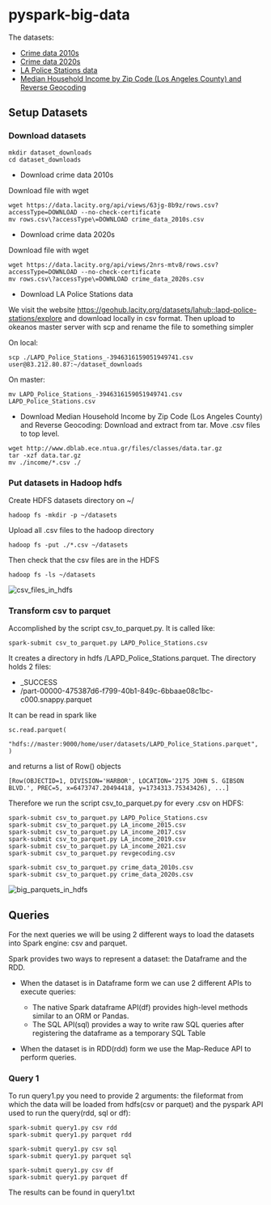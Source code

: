 # pyspark-big-data

The datasets:

- [Crime data 2010s](https://data.lacity.org/api/views/63jg-8b9z/rows.csv?accessType=DOWNLOAD)
- [Crime data 2020s](https://data.lacity.org/api/views/2nrs-mtv8/rows.csv?accessType=DOWNLOAD)
- [LA Police Stations data](https://geohub.lacity.org/datasets/lahub::lapd-police-stations/explore)
- [Median Household Income by Zip Code (Los Angeles County) and Reverse Geocoding](http://www.dblab.ece.ntua.gr/files/classes/data.tar.gz)

## Setup Datasets

### Download datasets
```
mkdir dataset_downloads
cd dataset_downloads
```

- Download crime data 2010s

Download file with wget

```
wget https://data.lacity.org/api/views/63jg-8b9z/rows.csv?accessType=DOWNLOAD --no-check-certificate
mv rows.csv\?accessType\=DOWNLOAD crime_data_2010s.csv
```

- Download crime data 2020s

Download file with wget

```
wget https://data.lacity.org/api/views/2nrs-mtv8/rows.csv?accessType=DOWNLOAD --no-check-certificate
mv rows.csv\?accessType\=DOWNLOAD crime_data_2020s.csv
```

- Download LA Police Stations data

We visit the website https://geohub.lacity.org/datasets/lahub::lapd-police-stations/explore and download locally in csv format. Then upload to okeanos master server with scp and rename the file to something simpler

On local:
```
scp ./LAPD_Police_Stations_-3946316159051949741.csv user@83.212.80.87:~/dataset_downloads
```

On master:
```
mv LAPD_Police_Stations_-3946316159051949741.csv LAPD_Police_Stations.csv
```

- Download Median Household Income by Zip Code (Los Angeles County) and Reverse Geocoding:
Download and extract from tar. Move .csv files to top level.

```
wget http://www.dblab.ece.ntua.gr/files/classes/data.tar.gz
tar -xzf data.tar.gz
mv ./income/*.csv ./
```

### Put datasets in Hadoop hdfs
Create HDFS datasets directory on ~/

```
hadoop fs -mkdir -p ~/datasets
```

Upload all .csv files to the hadoop directory

```
hadoop fs -put ./*.csv ~/datasets
```

Then check that the csv files are in the HDFS

```
hadoop fs -ls ~/datasets
```

![csv_files_in_hdfs](https://github.com/marvlach/pyspark-big-data/assets/59962578/7ce63062-ebb1-4e96-b817-f17daf16e22e)

### Transform csv to parquet

Accomplished by the script csv_to_parquet.py. It is called like:

```
spark-submit csv_to_parquet.py LAPD_Police_Stations.csv
```

It creates a directory in hdfs /LAPD_Police_Stations.parquet. The directory holds 2 files:
- _SUCCESS
- /part-00000-475387d6-f799-40b1-849c-6bbaae08c1bc-c000.snappy.parquet



It can be read in spark like 

```
sc.read.parquet(
    "hdfs://master:9000/home/user/datasets/LAPD_Police_Stations.parquet",
)
```

and returns a list of Row() objects

```
[Row(OBJECTID=1, DIVISION='HARBOR', LOCATION='2175 JOHN S. GIBSON BLVD.', PREC=5, x=6473747.20494418, y=1734313.75343426), ...]
```

Therefore we run the script csv_to_parquet.py for every .csv on HDFS:

```
spark-submit csv_to_parquet.py LAPD_Police_Stations.csv
spark-submit csv_to_parquet.py LA_income_2015.csv
spark-submit csv_to_parquet.py LA_income_2017.csv
spark-submit csv_to_parquet.py LA_income_2019.csv
spark-submit csv_to_parquet.py LA_income_2021.csv
spark-submit csv_to_parquet.py revgecoding.csv

spark-submit csv_to_parquet.py crime_data_2010s.csv
spark-submit csv_to_parquet.py crime_data_2020s.csv
```

![big_parquets_in_hdfs](https://github.com/marvlach/pyspark-big-data/assets/59962578/69886aa2-3710-4563-afb3-4454c64b496b)

## Queries
For the next queries we will be using 2 different ways to load the datasets into Spark engine: csv and parquet. 

Spark provides two ways to represent a dataset: the Dataframe and the RDD. 

- When the dataset is in Dataframe form we can use 2 different APIs to execute queries:

    - The native Spark dataframe API(df) provides high-level methods similar to an ORM or Pandas.
    - The SQL API(sql) provides a way to write raw SQL queries after registering the dataframe as a temporary SQL Table 

- When the dataset is in RDD(rdd) form we use the Map-Reduce API to perform queries.

### Query 1

To run query1.py you need to provide 2 arguments: the fileformat from which the data will be loaded from hdfs(csv or parquet) and the pyspark API used to run the query(rdd, sql or df):

```
spark-submit query1.py csv rdd
spark-submit query1.py parquet rdd

spark-submit query1.py csv sql
spark-submit query1.py parquet sql

spark-submit query1.py csv df
spark-submit query1.py parquet df
```

The results can be found in query1.txt
